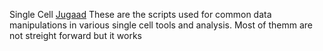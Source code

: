 Single Cell [Jugaad](https://en.wikipedia.org/wiki/Jugaad)
These are the scripts used for common data manipulations in various single cell tools and analysis. Most of themm are not streight forward but it works
